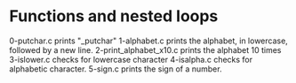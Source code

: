 # Functions and nested loops
0-putchar.c prints "\_putchar"
1-alphabet.c prints the alphabet, in lowercase, followed by a new line.
2-print_alphabet_x10.c prints the alphabet 10 times
3-islower.c checks for lowercase character
4-isalpha.c checks for alphabetic character.
5-sign.c prints the sign of a number.
